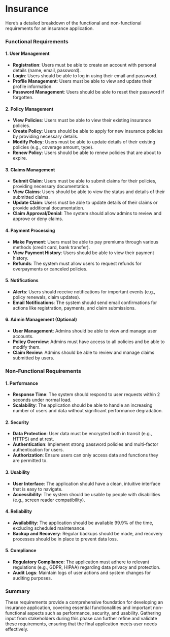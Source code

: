 # Insurance

Here’s a detailed breakdown of the functional and non-functional requirements for an insurance application.

### Functional Requirements

#### 1. User Management
- **Registration**: Users must be able to create an account with personal details (name, email, password).
- **Login**: Users should be able to log in using their email and password.
- **Profile Management**: Users must be able to view and update their profile information.
- **Password Management**: Users should be able to reset their password if forgotten.

#### 2. Policy Management
- **View Policies**: Users must be able to view their existing insurance policies.
- **Create Policy**: Users should be able to apply for new insurance policies by providing necessary details.
- **Modify Policy**: Users must be able to update details of their existing policies (e.g., coverage amount, type).
- **Renew Policy**: Users should be able to renew policies that are about to expire.

#### 3. Claims Management
- **Submit Claim**: Users must be able to submit claims for their policies, providing necessary documentation.
- **View Claims**: Users should be able to view the status and details of their submitted claims.
- **Update Claim**: Users must be able to update details of their claims or provide additional documentation.
- **Claim Approval/Denial**: The system should allow admins to review and approve or deny claims.

#### 4. Payment Processing
- **Make Payment**: Users must be able to pay premiums through various methods (credit card, bank transfer).
- **View Payment History**: Users should be able to view their payment history.
- **Refunds**: The system must allow users to request refunds for overpayments or canceled policies.

#### 5. Notifications
- **Alerts**: Users should receive notifications for important events (e.g., policy renewals, claim updates).
- **Email Notifications**: The system should send email confirmations for actions like registration, payments, and claim submissions.

#### 6. Admin Management (Optional)
- **User Management**: Admins should be able to view and manage user accounts.
- **Policy Overview**: Admins must have access to all policies and be able to modify them.
- **Claim Review**: Admins should be able to review and manage claims submitted by users.

### Non-Functional Requirements

#### 1. Performance
- **Response Time**: The system should respond to user requests within 2 seconds under normal load.
- **Scalability**: The application should be able to handle an increasing number of users and data without significant performance degradation.

#### 2. Security
- **Data Protection**: User data must be encrypted both in transit (e.g., HTTPS) and at rest.
- **Authentication**: Implement strong password policies and multi-factor authentication for users.
- **Authorization**: Ensure users can only access data and functions they are permitted to.

#### 3. Usability
- **User Interface**: The application should have a clean, intuitive interface that is easy to navigate.
- **Accessibility**: The system should be usable by people with disabilities (e.g., screen reader compatibility).

#### 4. Reliability
- **Availability**: The application should be available 99.9% of the time, excluding scheduled maintenance.
- **Backup and Recovery**: Regular backups should be made, and recovery processes should be in place to prevent data loss.

#### 5. Compliance
- **Regulatory Compliance**: The application must adhere to relevant regulations (e.g., GDPR, HIPAA) regarding data privacy and protection.
- **Audit Logs**: Maintain logs of user actions and system changes for auditing purposes.

### Summary
These requirements provide a comprehensive foundation for developing an insurance application, covering essential functionalities and important non-functional aspects such as performance, security, and usability. Gathering input from stakeholders during this phase can further refine and validate these requirements, ensuring that the final application meets user needs effectively.
